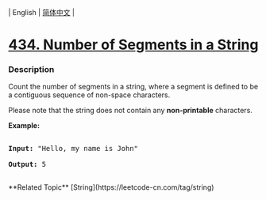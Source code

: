 | English | [简体中文](README.md) |

# [434. Number of Segments in a String](https://leetcode-cn.com/problems/number-of-segments-in-a-string)
 ### Description
<p>Count the number of segments in a string, where a segment is defined to be a contiguous sequence of non-space characters.</p>

<p>Please note that the string does not contain any <b>non-printable</b> characters.</p>

<p><b>Example:</b></p>
<pre>
<b>Input:</b> "Hello, my name is John"
<b>Output:</b> 5
</pre>
</p>
**Related Topic**  [String](https://leetcode-cn.com/tag/string) 